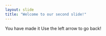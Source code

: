 ```yaml
---
layout: slide
title: "Welcome to our second slide!"
---
```

You have made it
Use the left arrow to go back!
